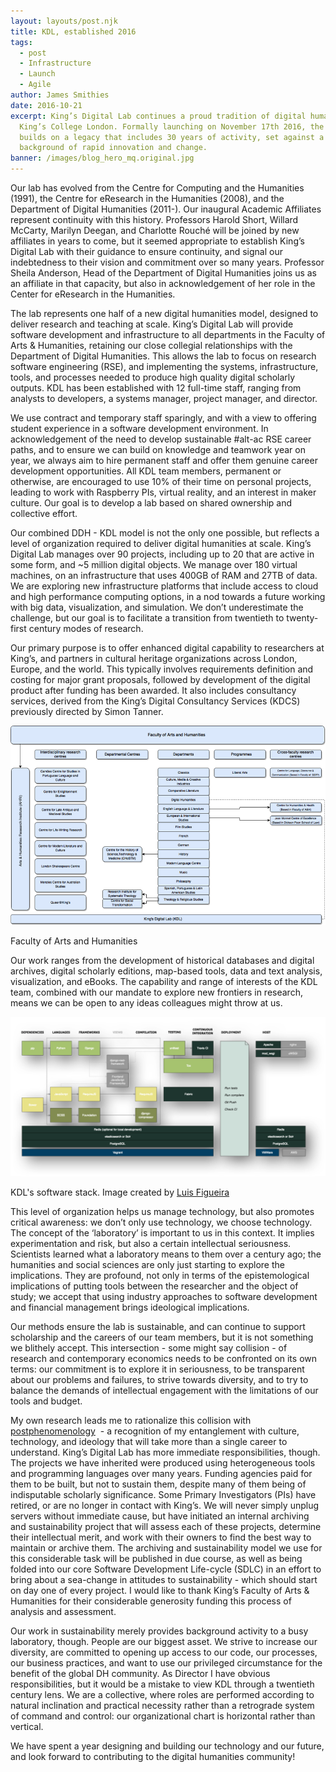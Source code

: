 ```yaml
---
layout: layouts/post.njk
title: KDL, established 2016
tags:
  - post
  - Infrastructure
  - Launch
  - Agile
author: James Smithies
date: 2016-10-21
excerpt: King’s Digital Lab continues a proud tradition of digital humanities at
  King’s College London. Formally launching on November 17th 2016, the lab
  builds on a legacy that includes 30 years of activity, set against a
  background of rapid innovation and change.
banner: /images/blog_hero_mq.original.jpg
---
```


Our lab has evolved from the Centre for Computing and the Humanities (1991), the Centre for eResearch in the Humanities (2008), and the Department of Digital Humanities (2011-). Our inaugural Academic Affiliates represent continuity with this history. Professors Harold Short, Willard McCarty, Marilyn Deegan, and Charlotte Rouché will be joined by new affiliates in years to come, but it seemed appropriate to establish King’s Digital Lab with their guidance to ensure continuity, and signal our indebtedness to their vision and commitment over so many years. Professor Sheila Anderson, Head of the Department of Digital Humanities joins us as an affiliate in that capacity, but also in acknowledgement of her role in the Center for eResearch in the Humanities.

The lab represents one half of a new digital humanities model, designed to deliver research and teaching at scale. King’s Digital Lab will provide software development and infrastructure to all departments in the Faculty of Arts & Humanities, retaining our close collegial relationships with the Department of Digital Humanities. This allows the lab to focus on research software engineering (RSE), and implementing the systems, infrastructure, tools, and processes needed to produce high quality digital scholarly outputs. KDL has been established with 12 full-time staff, ranging from analysts to developers, a systems manager, project manager, and director.

We use contract and temporary staff sparingly, and with a view to offering student experience in a software development environment. In acknowledgement of the need to develop sustainable #alt-ac RSE career paths, and to ensure we can build on knowledge and teamwork year on year, we always aim to hire permanent staff and offer them genuine career development opportunities. All KDL team members, permanent or otherwise, are encouraged to use 10% of their time on personal projects, leading to work with Raspberry PIs, virtual reality, and an interest in maker culture. Our goal is to develop a lab based on shared ownership and collective effort.

Our combined DDH - KDL model is not the only one possible, but reflects a level of organization required to deliver digital humanities at scale. King’s Digital Lab manages over 90 projects, including up to 20 that are active in some form, and ~5 million digital objects. We manage over 180 virtual machines, on an infrastructure that uses 400GB of RAM and 27TB of data. We are exploring new infrastructure platforms that include access to cloud and high performance computing options, in a nod towards a future working with big data, visualization, and simulation. We don’t underestimate the challenge, but our goal is to facilitate a transition from twentieth to twenty-first century modes of research.

Our primary purpose is to offer enhanced digital capability to researchers at King’s, and partners in cultural heritage organizations across London, Europe, and the world. This typically involves requirements definition and costing for major grant proposals, followed by development of the digital product after funding has been awarded. It also includes consultancy services, derived from the King’s Digital Consultancy Services (KDCS) previously directed by Simon Tanner.

![Faculty of Arts and Humanities](/images/kdl_fah.original.width-1024.png)

Faculty of Arts and Humanities

Our work ranges from the development of historical databases and digital archives, digital scholarly editions, map-based tools, data and text analysis, visualization, and eBooks. The capability and range of interests of the KDL team, combined with our mandate to explore new frontiers in research, means we can be open to any ideas colleagues might throw at us.

![Software stack](/images/dev_stack.original.width-1024.png)

KDL's software stack. Image created by [Luis Figueira](/who-we-are/luis-figueira/)

This level of organization helps us manage technology, but also promotes critical awareness: we don’t only use technology, we choose technology. The concept of the ‘laboratory’ is important to us in this context. It implies experimentation and risk, but also a certain intellectual seriousness. Scientists learned what a laboratory means to them over a century ago; the humanities and social sciences are only just starting to explore the implications. They are profound, not only in terms of the epistemological implications of putting tools between the researcher and the object of study; we accept that using industry approaches to software development and financial management brings ideological implications.

Our methods ensure the lab is sustainable, and can continue to support scholarship and the careers of our team members, but it is not something we blithely accept. This intersection - some might say collision - of research and contemporary economics needs to be confronted on its own terms: our commitment is to explore it in seriousness, to be transparent about our problems and failures, to strive towards diversity, and to try to balance the demands of intellectual engagement with the limitations of our tools and budget.

My own research leads me to rationalize this collision with [postphenomenology](http://dh2016.adho.org/abstracts/123)  - a recognition of my entanglement with culture, technology, and ideology that will take more than a single career to understand. King’s Digital Lab has more immediate responsibilities, though. The projects we have inherited were produced using heterogeneous tools and programming languages over many years. Funding agencies paid for them to be built, but not to sustain them, despite many of them being of indisputable scholarly significance. Some Primary Investigators (PIs) have retired, or are no longer in contact with King’s. We will never simply unplug servers without immediate cause, but have initiated an internal archiving and sustainability project that will assess each of these projects, determine their intellectual merit, and work with their owners to find the best way to maintain or archive them. The archiving and sustainability model we use for this considerable task will be published in due course, as well as being folded into our core Software Development Life-cycle (SDLC) in an effort to bring about a sea-change in attitudes to sustainability - which should start on day one of every project. I would like to thank King’s Faculty of Arts & Humanities for their considerable generosity funding this process of analysis and assessment.

Our work in sustainability merely provides background activity to a busy laboratory, though. People are our biggest asset. We strive to increase our diversity, are committed to opening up access to our code, our processes, our business practices, and want to use our privileged circumstance for the benefit of the global DH community. As Director I have obvious responsibilities, but it would be a mistake to view KDL through a twentieth century lens. We are a collective, where roles are performed according to natural inclination and practical necessity rather than a retrograde system of command and control: our organizational chart is horizontal rather than vertical.

We have spent a year designing and building our technology and our future, and look forward to contributing to the digital humanities community!
